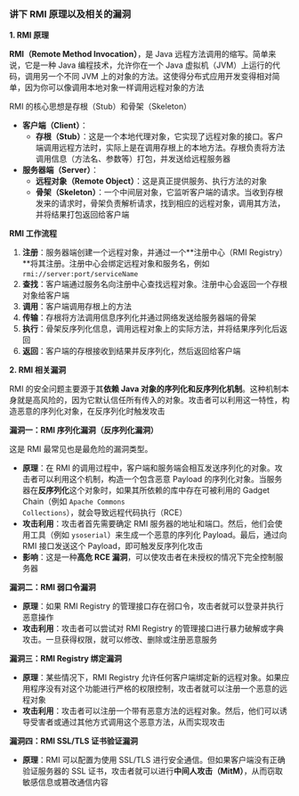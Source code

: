 ### 讲下 RMI 原理以及相关的漏洞

**1. RMI 原理**

**RMI（Remote Method Invocation）**，是 Java 远程方法调用的缩写。简单来说，它是一种 Java 编程技术，允许你在一个 Java 虚拟机（JVM）上运行的代码，调用另一个不同 JVM 上的对象的方法。这使得分布式应用开发变得相对简单，因为你可以像调用本地对象一样调用远程对象的方法

RMI 的核心思想是存根（Stub）和骨架（Skeleton）

- **客户端（Client）**：
  - **存根（Stub）**：这是一个本地代理对象，它实现了远程对象的接口。客户端调用远程方法时，实际上是在调用存根上的本地方法。存根负责将方法调用信息（方法名、参数等）打包，并发送给远程服务器
- **服务器端（Server）**：
  - **远程对象（Remote Object）**：这是真正提供服务、执行方法的对象
  - **骨架（Skeleton）**：一个中间层对象，它监听客户端的请求。当收到存根发来的请求时，骨架负责解析请求，找到相应的远程对象，调用其方法，并将结果打包返回给客户端

**RMI 工作流程**

1. **注册**：服务器端创建一个远程对象，并通过一个**注册中心（RMI Registry）**将其注册。注册中心会绑定远程对象和服务名，例如 `rmi://server:port/serviceName`
2. **查找**：客户端通过服务名向注册中心查找远程对象。注册中心会返回一个存根对象给客户端
3. **调用**：客户端调用存根上的方法
4. **传输**：存根将方法调用信息序列化并通过网络发送给服务器端的骨架
5. **执行**：骨架反序列化信息，调用远程对象上的实际方法，并将结果序列化后返回
6. **返回**：客户端的存根接收到结果并反序列化，然后返回给客户端

**2. RMI 相关漏洞**

RMI 的安全问题主要源于其**依赖 Java 对象的序列化和反序列化机制**。这种机制本身就是高风险的，因为它默认信任所有传入的对象。攻击者可以利用这一特性，构造恶意的序列化对象，在反序列化时触发攻击

**漏洞一：RMI 序列化漏洞（反序列化漏洞）**

这是 RMI 最常见也是最危险的漏洞类型。

- **原理**：在 RMI 的调用过程中，客户端和服务端会相互发送序列化的对象。攻击者可以利用这个机制，构造一个包含恶意 Payload 的序列化对象。当服务器在**反序列化**这个对象时，如果其所依赖的库中存在可被利用的 Gadget Chain（例如 `Apache Commons Collections`），就会导致远程代码执行（RCE）
- **攻击利用**：攻击者首先需要确定 RMI 服务器的地址和端口。然后，他们会使用工具（例如 `ysoserial`）来生成一个恶意的序列化 Payload。最后，通过向 RMI 接口发送这个 Payload，即可触发反序列化攻击
- **影响**：这是一种**高危 RCE 漏洞**，可以使攻击者在未授权的情况下完全控制服务器

**漏洞二：RMI 弱口令漏洞**

- **原理**：如果 RMI Registry 的管理接口存在弱口令，攻击者就可以登录并执行恶意操作
- **攻击利用**：攻击者可以尝试对 RMI Registry 的管理接口进行暴力破解或字典攻击。一旦获得权限，就可以修改、删除或注册恶意服务

**漏洞三：RMI Registry 绑定漏洞**

- **原理**：某些情况下，RMI Registry 允许任何客户端绑定新的远程对象。如果应用程序没有对这个功能进行严格的权限控制，攻击者就可以注册一个恶意的远程对象
- **攻击利用**：攻击者可以注册一个带有恶意方法的远程对象。然后，他们可以诱导受害者或通过其他方式调用这个恶意方法，从而实现攻击

**漏洞四：RMI SSL/TLS 证书验证漏洞**

- **原理**：RMI 可以配置为使用 SSL/TLS 进行安全通信。但如果客户端没有正确验证服务器的 SSL 证书，攻击者就可以进行**中间人攻击（MitM）**，从而窃取敏感信息或篡改通信内容